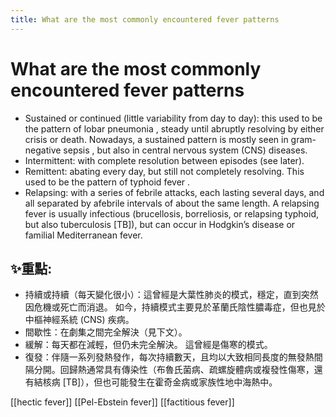 ```yaml
---
title: What are the most commonly encountered fever patterns
---
```

# What are the most commonly encountered fever patterns

- Sustained or continued (little variability from day to day): this used to be the pattern of lobar pneumonia , steady until abruptly resolving by either crisis or death. Nowadays, a sustained pattern is mostly seen in gram-negative sepsis , but also in central nervous system (CNS) diseases.
- Intermittent: with complete resolution between episodes (see later).
- Remittent: abating every day, but still not completely resolving. This used to be the pattern of typhoid fever .
- Relapsing: with a series of febrile attacks, each lasting several days, and all separated by afebrile intervals of about the same length. A relapsing fever is usually infectious (brucellosis, borreliosis, or relapsing typhoid, but also tuberculosis [TB]), but can occur in Hodgkin’s disease or familial Mediterranean fever.

## ✨重點:
- 持續或持續（每天變化很小）：這曾經是大葉性肺炎的模式，穩定，直到突然因危機或死亡而消退。 如今，持續模式主要見於革蘭氏陰性膿毒症，但也見於中樞神經系統 (CNS) 疾病。
- 間歇性：在劇集之間完全解決（見下文）。
- 緩解：每天都在減輕，但仍未完全解決。 這曾經是傷寒的模式。
- 復發：伴隨一系列發熱發作，每次持續數天，且均以大致相同長度的無發熱間隔分開。回歸熱通常具有傳染性（布魯氏菌病、疏螺旋體病或複發性傷寒，還有結核病 [TB]），但也可能發生在霍奇金病或家族性地中海熱中。
 
[[hectic fever]]
[[Pel-Ebstein fever]]
[[factitious fever]]
